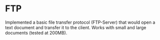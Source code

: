 # FTP
Implemented a basic file transfer protocol (FTP-Server) that would open a text document and transfer it to the client.
Works with small and large documents (tested at 200MB).
